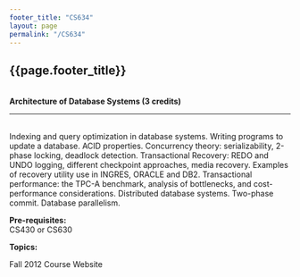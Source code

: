 ```yaml
---
footer_title: "CS634"
layout: page
permalink: "/CS634"
---
```


## {{page.footer_title}}
\
**Architecture of Database Systems (3 credits)**

---
\
Indexing and query optimization in database systems. Writing programs to update a database. ACID properties. Concurrency theory: serializability, 2-phase locking, deadlock detection. Transactional Recovery: REDO and UNDO logging, different checkpoint approaches, media recovery. Examples of recovery utility use in INGRES, ORACLE and DB2. Transactional performance: the TPC-A benchmark, analysis of bottlenecks, and cost-performance considerations. Distributed database systems. Two-phase commit. Database parallelism.

**Pre-requisites:**
\
CS430 or CS630

**Topics:**

Fall 2012 Course Website